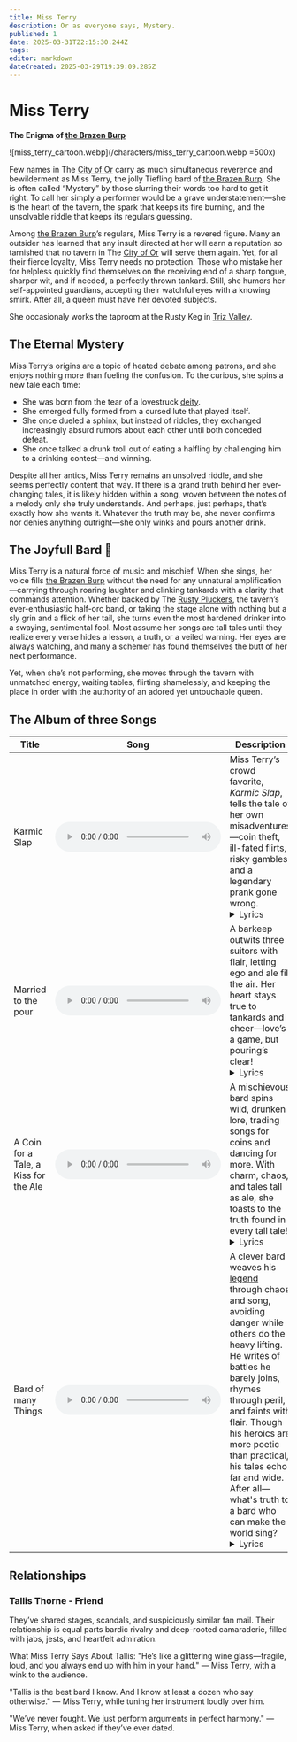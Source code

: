 ```yaml
---
title: Miss Terry
description: Or as everyone says, Mystery.
published: 1
date: 2025-03-31T22:15:30.244Z
tags: 
editor: markdown
dateCreated: 2025-03-29T19:39:09.285Z
---
```


# Miss Terry
**The Enigma of [the Brazen Burp](/location/settlement/city/or/the-brazen-burp)**

![miss_terry_cartoon.webp](/characters/miss_terry_cartoon.webp =500x)

Few names in The [City of Or](/location/settlement/city/city-of-or) carry as much simultaneous reverence and bewilderment as Miss Terry, the jolly Tiefling bard of [the Brazen Burp](/location/settlement/city/or/the-brazen-burp). She is often called “Mystery” by those slurring their words too hard to get it right. To call her simply a performer would be a grave understatement—she is the heart of the tavern, the spark that keeps its fire burning, and the unsolvable riddle that keeps its regulars guessing.

Among [the Brazen Burp](/location/settlement/city/or/the-brazen-burp)’s regulars, Miss Terry is a revered figure. Many an outsider has learned that any insult directed at her will earn  a reputation so tarnished that no tavern in The [City of Or](/location/settlement/city/city-of-or) will serve them again. Yet, for all their fierce loyalty, Miss Terry needs no protection. Those who mistake her for helpless quickly find themselves on the receiving end of a sharp tongue, sharper wit, and if needed, a perfectly thrown tankard. Still, she humors her self-appointed guardians, accepting their watchful eyes with a knowing smirk. After all, a queen must have her devoted subjects.

She occasionaly works the taproom at the Rusty Keg in [Triz Valley](/location/settlement/city/triz-valley).

## The Eternal Mystery

Miss Terry’s origins are a topic of heated debate among patrons, and she enjoys nothing more than fueling the confusion. To the curious, she spins a new tale each time:
- She was born from the tear of a lovestruck [deity](/structure/mechanic/deity).
- She emerged fully formed from a cursed lute that played itself.
- She once dueled a sphinx, but instead of riddles, they exchanged increasingly absurd rumors about each other until both conceded defeat.
- She once talked a drunk troll out of eating a halfling by challenging him to a drinking contest—and winning.

Despite all her antics, Miss Terry remains an unsolved riddle, and she seems perfectly content that way. If there is a grand truth behind her ever-changing tales, it is likely hidden within a song, woven between the notes of a melody only she truly understands. And perhaps, just perhaps, that’s exactly how she wants it. Whatever the truth may be, she never confirms nor denies anything outright—she only winks and pours another drink.


## The Joyfull Bard 🎵 
Miss Terry is a natural force of music and mischief. When she sings, her voice fills [the Brazen Burp](/location/settlement/city/or/the-brazen-burp) without the need for any unnatural amplification—carrying through roaring laughter and clinking tankards with a clarity that commands attention. Whether backed by The [Rusty Pluckers](/structure/social/band/rusty-pluckers), the tavern’s ever-enthusiastic half-orc band, or taking the stage alone with nothing but a sly grin and a flick of her tail, she turns even the most hardened drinker into a swaying, sentimental fool. Most assume her songs are tall tales until they realize every verse hides a lesson, a truth, or a veiled warning. Her eyes are always watching, and many a schemer has found themselves the butt of her next performance.

Yet, when she’s not performing, she moves through the tavern with unmatched energy, waiting tables, flirting shamelessly, and keeping the place in order with the authority of an adored yet untouchable queen.

## The Album of three Songs
| Title | Song | Description |
| --- | --- | --- |
| Karmic Slap | <audio controls="1" controlslist="noplaybackrate" src="/music/karmic_slap_v2.mp3"></audio> | Miss Terry’s crowd favorite, *Karmic Slap*, tells the tale of her own misadventures—coin theft, ill-fated flirts, risky gambles, and a legendary prank gone wrong.<details><summary>Lyrics</summary>[Verse 1]<br />Oh, gather ye 'round and hear my plight, <br />Of folly, fate, and misplaced might! <br />I swiped a coin, thought none would see, <br />But karma had a slap for me!<br /><br />[Chorus]<br />The karmic slap, it comes around,<br />One swift crack and down ye go!<br />Think ye sly? Ye’ll kiss the ground,<br />For justice loves a good back-blow!<br /><br />[Verse 2]<br />I wooed a lad with words so sweet, <br />Swore my heart would ne’er retreat, <br />But just as I leaned in for a kiss, <br />His wife's slap said, "No, not like this!"<br /><br />[Chorus]<br />Ohhh, the karmic slap, it comes around, <br />One swift crack and down ye go!<br />Think ye sly? Ye’ll kiss the ground,<br />For justice loves a good back-blow!<br /><br />[Verse 3]<br />I wagered all on dice so bold, <br />Dreams of silver, dreams of gold! <br />But luck it laughed, the dice did sneer, <br />Now I owe more than I own, I fear!<br /><br />[Chorus]<br />Ohhh, the karmic slap, it comes around,<br />One swift crack and down ye go!<br />Think ye sly? Ye’ll kiss the ground,<br />For justice loves a good back-blow!<br /><br />[Verse 4]<br />A trick I played, so sharp, so grand, <br />Tied me mate’s boots with cunning hand! <br />But as he tripped, he flailed ‘round wide, <br />And sent me tumbling on my backside!<br /><br />[Chorus Variation]<br />Ohhh, the karmic slap, it comes around, <br />One swift crack and down ye go!<br />And when ye finally hit the ground<br />You'll meet with justices back-blow!<br /><br />[Outro]<br />So raise a glass, heed well this song, <br />What ye give shall come along! <br />For every prank and every trick, <br />Karma’s got a slap that’s quick!<br /><br />Huzzah!</details>|
|Married to the pour|<audio controls="1" controlslist="noplaybackrate" src="/music/miss_terry-married_to_the_pour.mp3"></audio>|A barkeep outwits three suitors with flair, letting ego and ale fill the air. Her heart stays true to tankards and cheer—love’s a game, but pouring’s clear!<details>	<summary>Lyrics</summary>[Verse 1]<br />Oh, I work the tables, I pour the ale,<br />I mop the floors and spin a tale.<br />But three fine fools came struttin’ in,<br />With grins as wide as a dragon’s sin.<br /><br />One was dashing, one was bold,<br />One had pockets lined with gold.<br />Each swore they’d steal my heart away,<br />But I just laughed and made ‘em pay.<br /><br />[Chorus]<br />So I poured ‘em a drink and I filled up their glasses,<br />Let ‘em compete like a trio of asses.<br />They bickered and bantered and begged me for more,<br />But I’m only in love with the sound of the pour!<br /><br />[Verse 2]<br />First one knelt with a rose in hand,<br />Called me a goddess, oh so grand.<br />But I’ve seen romance crash and burn,<br />Like a wizard who missed his turn.<br /><br />Second one flexed, so strong and tall,<br />Said he'd fight a bear to win my call.<br />I told him, "Dear, that’s quite a feat,<br />But first, can you clean up this spilled mead?"<br /><br />[Chorus]<br />So I poured ‘em a drink and I filled up their glasses,<br />Let ‘em compete like a trio of asses.<br />They bickered and bantered and begged me for more,<br />But I’m only in love with the sound of the pour!<br /><br />[Verse 3]<br />Third one winked, all sly and smooth,<br />Said he’d sing me a love-filled tune.<br />But I write my own, you silly dove,<br />And my favorite verse is "none above!"<br /><br />I thought, "Why choose? What a terrible bother!<br />They flirted with me—let ‘em flirt with each other!"<br />So I spun them round and set ‘em tight,<br />And left ‘em dancing through the night!<br /><br />[Final Chorus]<br />Now they pour drinks and they toast to my cunning,<br />Caught in a tangle they never saw coming!<br />While they sort out their love on the tavern floor,<br />I’ll stay ever faithful… to my tankards and more!<br /><br />[Outro]<br />So raise up your cups, let’s drink and let be,<br />No love affair beats good company!<br />For a heart may break, but one thing’s for sure—<br />I’ll never stray from the call of the pour! <br /></details>
|A Coin for a Tale, a Kiss for the Ale|<audio controls="1" controlslist="noplaybackrate" src="/music/miss_terry-a_coin_for_a_tale_a_kiss_for_the_ale.mp3"></audio>|A mischievous bard spins wild, drunken lore, trading songs for coins and dancing for more. With charm, chaos, and tales tall as ale, she toasts to the truth found in every tall tale!<details><summary>Lyrics</summary>[Verse 1]<br />Oh the fire’s warm and the night is bold,<br />And my purse is light but my heart is gold!<br />With a wink and a laugh, I’ll spin you a yarn,<br />Of goblins who danced through a moonlit barn!<br /><br />[Chorus]<br />So toss me a coin, I’ll sing you a song,<br />If it’s shiny and loud, I might dance along!<br />A coin for a tale, a kiss for the ale,<br />And luck to the fool who believes in the frail!<br /><br />[Verse 2]<br />There once was a troll who juggled two pigs,<br />Till a pixie bet him he'd dance in wigs!<br />He twirled and he tripped in a tutu of foam,<br />Now he runs the bathhouse we call our [home](/home)!<br /><br />[Chorus]<br />So toss me a coin, I’ll sing you a song,<br />If it’s shiny and loud, I might dance along!<br />A coin for a tale, a kiss for the ale,<br />And cheers to the lies that we tell when we’re pale!<br /><br />[Bridge]<br />Raise your mugs, my devils and dears,<br />For love that was lost and returned with beers!<br />No heroes tonight—just jesters and thieves,<br />And a barmaid with horns and tricks up her sleeves!<br /><br />[Final Chorus]<br />So toss me a coin, I’ll sing you a song,<br />If it’s shiny and loud, I might dance along!<br />A coin for a tale, a kiss for the ale,<br />And a toast to the tales that’ll never grow stale!<br /></details>
|Bard of many Things|<audio controls="1" controlslist="noplaybackrate" src="/music/miss_terry-bard_of_many_things.mp3"></audio>|A clever bard weaves his [legend](/being/deity/legend) through chaos and song, avoiding danger while others do the heavy lifting. He writes of battles he barely joins, rhymes through peril, and faints with flair. Though his heroics are more poetic than practical, his tales echo far and wide. After all—what's truth to a bard who can make the world sing?<details><summary>Lyrics</summary>[Verse 1]<br />There once was a town with a terrible plight, <br />A dragon, a curse, and a famine (all right?), <br />The heroes arrived with a glint in their eye— <br />And one brought a mirror to check his hair tie.<br /><br />[Verse 2]<br />While warriors clashed with the fangs and the flame, <br />And wizards threw spells that would scramble your name, <br />He ducked through the chaos with elegant flair— <br />And might have tripped over a maiden’s despair.<br /><br />[Chorus]<br />Oh sing me the song of the bard of renown, <br />Who fought with a feather and wrote the beast down! <br />With tales never his, but oh how he sings— <br />All hail! The Bard of Many Things!<br /><br />[Verse 3]<br />A goblin uprising once shook the east pass, <br />While he held a toast and a tall looking-glass. <br />The rogue set the traps, the monk rang the bell— <br />He penned a sonnet and fainted quite well.<br /><br />[Verse 4]<br />A lich cast a hex on the party one day, <br />He scribbled it down—then got out the way. <br />The cleric did smite, the ranger took aim— <br />He rhymed “necromancer” with “dancer of fame.”<br /><br />[Chorus]<br />Oh sing me the song of the bard in the fray, <br />Who danced through the fire and sipped his rosé. <br />A hero? Perhaps! At least while he sings— <br />All hail! The Bard of Many Things!<br />Who danced through the fire and sipped his rosé. <br />A hero? Perhaps! At least while he sings— <br />All hail! The Bard of Many Things!<br /><br />[Bridge]<br />Did he slay the beast?<br />"No, but he watched."<br />Did he seal the breach? <br />"From a very safe spot."<br />Did he take the crown, the coin, and the ring? <br />"No, he named the quest, and made it sing."<br /><br />[Verse 5]<br />Now songs of his daring are sung far and wide, <br />By bards who don’t know he just ran to the side. <br />But none can deny he’s a legend, you see— <br />Especially he, if you ask only he.<br /><br />[Final Chorus]<br />Oh sing me the song of the sly and the slick, <br />Who earned all the glory, and none of the nick. <br />With wit as his blade and charm for his wings— <br />All hail! The Bard of Many Things!</details>

## Relationships
### Tallis Thorne - Friend
They’ve shared stages, scandals, and suspiciously similar fan mail. Their relationship is equal parts bardic rivalry and deep-rooted camaraderie, filled with jabs, jests, and heartfelt admiration.

What Miss Terry Says About Tallis:
"He’s like a glittering wine glass—fragile, loud, and you always end up with him in your hand."
— Miss Terry, with a wink to the audience.

"Tallis is the best bard I know. And I know at least a dozen who say otherwise."
— Miss Terry, while tuning her instrument loudly over him.

"We’ve never fought. We just perform arguments in perfect harmony."
— Miss Terry, when asked if they’ve ever dated.
